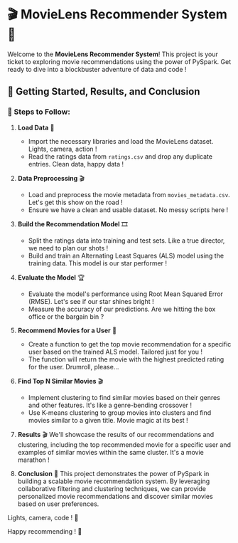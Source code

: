 # 🎬 MovieLens Recommender System 🍿

Welcome to the **MovieLens Recommender System**! This project is your ticket to exploring movie recommendations using the power of PySpark. Get ready to dive into a blockbuster adventure of data and code !

## 🚀 Getting Started, Results, and Conclusion

### 🎥 Steps to Follow:

1. **Load Data** 🍿
   - Import the necessary libraries and load the MovieLens dataset. Lights, camera, action !
   - Read the ratings data from `ratings.csv` and drop any duplicate entries. Clean data, happy data !

2. **Data Preprocessing** 🎬
   - Load and preprocess the movie metadata from `movies_metadata.csv`. Let's get this show on the road !
   - Ensure we have a clean and usable dataset. No messy scripts here !

3. **Build the Recommendation Model** 🎞️
   - Split the ratings data into training and test sets. Like a true director, we need to plan our shots !
   - Build and train an Alternating Least Squares (ALS) model using the training data. This model is our star performer !

4. **Evaluate the Model** 🏆
   - Evaluate the model's performance using Root Mean Squared Error (RMSE). Let's see if our star shines bright !
   - Measure the accuracy of our predictions. Are we hitting the box office or the bargain bin ?

5. **Recommend Movies for a User** 🍿
   - Create a function to get the top movie recommendation for a specific user based on the trained ALS model. Tailored just for you !
   - The function will return the movie with the highest predicted rating for the user. Drumroll, please...

6. **Find Top N Similar Movies** 🎬
   - Implement clustering to find similar movies based on their genres and other features. It's like a genre-bending crossover !
   - Use K-means clustering to group movies into clusters and find movies similar to a given title. Movie magic at its best !

7. **Results** 🎬
   We'll showcase the results of our recommendations and clustering, including the top recommended movie for a specific user and examples of similar movies within the same cluster. It's a movie marathon !

8. **Conclusion** 🍿
   This project demonstrates the power of PySpark in building a scalable movie recommendation system. By leveraging collaborative filtering and clustering techniques, we can provide personalized movie recommendations and discover similar movies based on user preferences.

Lights, camera, code ! 🎥

Happy recommending ! 🍿
